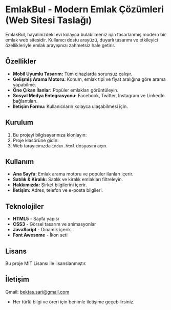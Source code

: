 # EmlakBul - Modern Emlak Çözümleri (Web Sitesi Taslağı)

EmlakBul, hayalinizdeki evi kolayca bulabilmeniz için tasarlanmış modern bir emlak web sitesidir. Kullanıcı dostu arayüzü, duyarlı tasarımı ve etkileyici özellikleriyle emlak arayışınızı zahmetsiz hale getirir.

## Özellikler

- **Mobil Uyumlu Tasarım:** Tüm cihazlarda sorunsuz çalışır.
- **Gelişmiş Arama Motoru:** Konum, emlak tipi ve fiyat aralığına göre arama yapabilme.
- **Öne Çıkan İlanlar:** Popüler emlakları görüntüleyin.
- **Sosyal Medya Entegrasyonu:** Facebook, Twitter, Instagram ve LinkedIn bağlantıları.
- **İletişim Formu:** Kullanıcıların kolayca ulaşabilmesi için.

## Kurulum

1. Bu projeyi bilgisayarınıza klonlayın:
2. Proje klasörüne gidin:
3. Web tarayıcınızda `index.html` dosyasını açın.

## Kullanım

- **Ana Sayfa:** Emlak arama motoru ve popüler ilanları içerir.
- **Satılık & Kiralık:** Satılık ve kiralık emlakları filtreleyin.
- **Hakkımızda:** Şirket bilgilerini içerir.
- **İletişim:** Adres, telefon ve e-posta bilgileri.

## Teknolojiler

- **HTML5** - Sayfa yapısı
- **CSS3** - Görsel tasarım ve animasyonlar
- **JavaScript** - Dinamik içerik
- **Font Awesome** - İkon seti

## Lisans

Bu proje MIT Lisansı ile lisanslanmıştır.

## İletişim

Gmail: bektas.sari@gmail.com
* Her türlü bilgi ve öreri için benimle iletişime geçebilirsiniz. 

